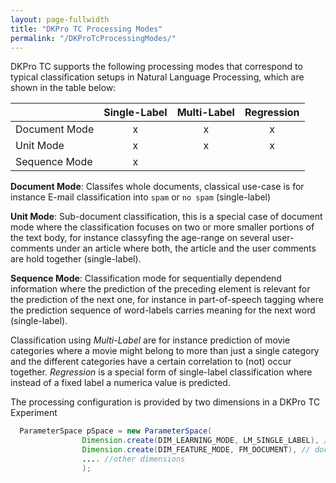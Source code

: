 ```yaml
---
layout: page-fullwidth
title: "DKPro TC Processing Modes"
permalink: "/DKProTcProcessingModes/"
---
```


DKPro TC supports the following processing modes that correspond to typical classification setups in Natural Language Processing, which are shown in the table below:

|                  | Single-Label  | Multi-Label   | Regression    | 
| -------------    | :-------------: | :-------------: | :-------------: |
| Document Mode    | x             |   x           |   x           |
| Unit Mode        |    x      | x | x |
| Sequence Mode    |  x  |  |  |

**Document Mode**: Classifes whole documents, classical use-case is for instance E-mail classification into `spam` or `no spam` (single-label)

**Unit Mode**: Sub-document classification, this is a special case of document mode where the classification focuses on two or more smaller portions of the text body, for instance classyfing the age-range on several user-comments under an article where both, the article and the user comments are hold together (single-label). 

**Sequence Mode**: Classification mode for sequentially dependend information where the prediction of the preceding element is relevant for the prediction of the next one, for instance in part-of-speech tagging where the prediction sequence of word-labels carries meaning for the next word (single-label).

Classification using *Multi-Label* are for instance prediction of movie categories where a movie might belong to more than just a single category and the different categories have a certain correlation to (not) occur together. *Regression* is a special form of single-label classification where instead of a fixed label a numerica value is predicted.

The processing configuration is provided by two dimensions in a DKPro TC Experiment
```java
  ParameterSpace pSpace = new ParameterSpace(
                Dimension.create(DIM_LEARNING_MODE, LM_SINGLE_LABEL), // single, multi, regression
                Dimension.create(DIM_FEATURE_MODE, FM_DOCUMENT), // document, unit, sequence
                .... //other dimensions
                );
```
